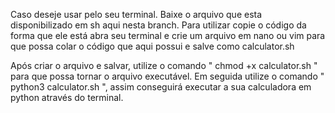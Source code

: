 Caso deseje usar pelo seu terminal. 
Baixe o arquivo que esta disponibilizado em sh aqui nesta branch. 
Para utilizar copie o código da forma que ele está abra seu terminal e crie um arquivo em nano ou vim para que possa colar o código que aqui possui e salve como calculator.sh

Após criar o arquivo e salvar, utilize o comando " chmod +x calculator.sh " para que possa tornar o arquivo executável.
Em seguida utilize o comando " python3 calculator.sh ", assim conseguirá executar a sua calculadora em python através do terminal.
